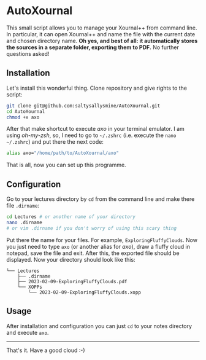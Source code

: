 # AutoXournal

This small script allows you to manage your Xournal++ from command line. In particular, it can open Xournal++ and name the file with the current date and chosen directory name. **Oh yes, and best of all: it automatically stores the sources in a separate folder, exporting them to PDF.** No further questions asked!

## Installation
Let's install this wonderful thing. Clone repository and give rights to the script: 
```bash
git clone git@github.com:saltysallysmine/AutoXournal.git
cd AutoXournal
chmod +x axo
```
After that make shortcut to execute _axo_ in your terminal emulator. I am using _oh-my-zsh_, so, I need to go to `~/.zshrc` (i.e. execute the `nano ~/.zshrc`) and put there the next code:
```bash
alias axo="/home/path/to/AutoXournal/axo"
```
That is all, now you can set up this programme.

## Configuration
Go to your lectures directory by `cd` from the command line and make there file `.dirname`:
```bash
cd Lectures # or another name of your directory
nano .dirname
# or vim .dirname if you don't worry of using this scary thing
```
Put there the name for your files. For example, `ExploringFluffyClouds`. Now you just need to type `axo` (or another alias for _axo_), draw a fluffy cloud in notepad, save the file and exit. After this, the exported file should be displayed. Now your directory should look like this:
```
└── Lectures
    ├── .dirname
    ├── 2023-02-09-ExploringFluffyClouds.pdf
    └── XOPPs
        └── 2023-02-09-ExploringFluffyClouds.xopp
```
## Usage
After installation and configuration you can just `cd` to your notes directory and execute `axo`.

---

That's it. Have a good cloud :-)

